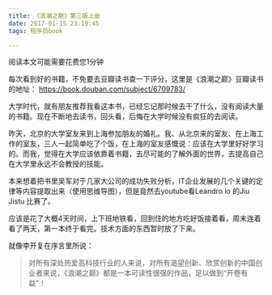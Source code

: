 ```yaml
---
title: 《浪潮之巅》第三版上册
date: 2017-01-15 23:19:45
tags: 程序员book

---
```

阅读本文可能需要花费您1分钟

每次看到好的书籍，不免要去豆瓣读书查一下评分，这里是《浪潮之巅》豆瓣读书的地址：
https://book.douban.com/subject/6709783/

大学时代，就有朋友推荐我看这本书，已经忘记那时候去干了什么，没有阅读大量的书籍。现在不断地去读书，回头看，后悔在大学时候没有疯狂的去阅读。

<!-- more -->

昨天，北京的大学室友来到上海参加朋友的婚礼。我、从北京来的室友、在上海工作的室友，三人一起简单吃了个饭，在上海的室友感慨说：应该在大学里好好学习的。而我，觉得在大学应该依靠着书籍，去尽可能的了解外面的世界，去提高自己在大学里永远不会教授的技能。

本来想着把书里吴军对于几家大公司的成功失败分析，IT企业发展的几个关键的定律等内容提取出来（使用思维导图），但是竟然去youtube看Leandro lo 的Jiu Jistu 比赛了。

应该是花了大概4天时间，上下班地铁看，回到住的地方吃好饭接着看，周末连着看了两天，第一本终于看完。技术方面的东西暂时放了下来。

就像李开复在序言里所说：
> 对所有深处热爱高科技行业的人来说，对所有渴望创新、欣赏创新的中国创业者来说，《浪潮之巅》都是一本可读性很强的作品，足以做到“开卷有益”！



